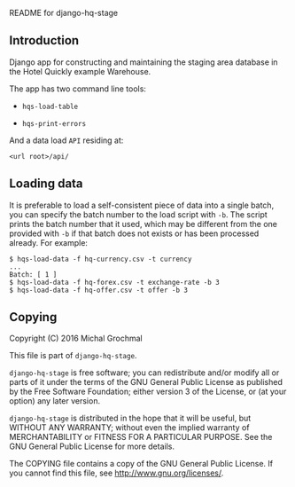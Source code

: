 README for django-hq-stage

## Introduction

Django app for constructing and maintaining the staging area database in the
Hotel Quickly example Warehouse.

The app has two command line tools:

*   `hqs-load-table`

*   `hqs-print-errors`

And a data load `API` residing at:

    <url root>/api/

## Loading data

It is preferable to load a self-consistent piece of data into a single batch,
you can specify the batch number to the load script with `-b`.  The script
prints the batch number that it used, which may be different from the one
provided with `-b` if that batch does not exists or has been processed already.
For example:

    $ hqs-load-data -f hq-currency.csv -t currency
    ...
    Batch: [ 1 ]
    $ hqs-load-data -f hq-forex.csv -t exchange-rate -b 3
    $ hqs-load-data -f hq-offer.csv -t offer -b 3

## Copying

Copyright (C) 2016 Michal Grochmal

This file is part of `django-hq-stage`.

`django-hq-stage` is free software; you can redistribute and/or modify all or
parts of it under the terms of the GNU General Public License as published by
the Free Software Foundation; either version 3 of the License, or (at your
option) any later version.

`django-hq-stage` is distributed in the hope that it will be useful, but
WITHOUT ANY WARRANTY; without even the implied warranty of MERCHANTABILITY or
FITNESS FOR A PARTICULAR PURPOSE.  See the GNU General Public License for more
details.

The COPYING file contains a copy of the GNU General Public License.  If you
cannot find this file, see <http://www.gnu.org/licenses/>.

